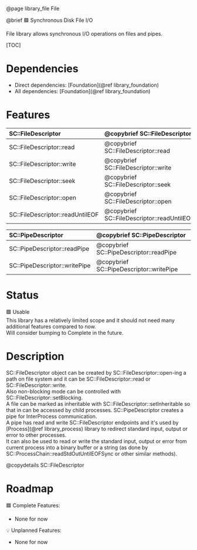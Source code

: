@page library_file File

@brief 🟩 Synchronous Disk File I/O

File library allows synchronous I/O operations on files and pipes.  

[TOC]

# Dependencies
- Direct dependencies: [Foundation](@ref library_foundation)
- All dependencies: [Foundation](@ref library_foundation)

# Features
| SC::FileDescriptor                | @copybrief SC::FileDescriptor                 |
|:----------------------------------|:----------------------------------------------|
| SC::FileDescriptor::read          | @copybrief SC::FileDescriptor::read           |
| SC::FileDescriptor::write         | @copybrief SC::FileDescriptor::write          |
| SC::FileDescriptor::seek          | @copybrief SC::FileDescriptor::seek           |
| SC::FileDescriptor::open          | @copybrief SC::FileDescriptor::open           |
| SC::FileDescriptor::readUntilEOF  | @copybrief SC::FileDescriptor::readUntilEOF   |

| SC::PipeDescriptor                | @copybrief SC::PipeDescriptor                 |
|:----------------------------------|:----------------------------------------------|
| SC::PipeDescriptor::readPipe      | @copybrief SC::PipeDescriptor::readPipe       |
| SC::PipeDescriptor::writePipe     | @copybrief SC::PipeDescriptor::writePipe      |

# Status
🟩 Usable  
This library has a relatively limited scope and it should not need many additional features compared to now.   
Will consider bumping to Complete in the future.

# Description
SC::FileDescriptor object can be created by SC::FileDescriptor::open-ing a path on file system and it can be SC::FileDescriptor::read or SC::FileDescriptor::write.  
Also non-blocking mode can be controlled with SC::FileDescriptor::setBlocking.  
A file can be marked as inheritable with SC::FileDescriptor::setInheritable so that in can be accessed by child processes. 
SC::PipeDescriptor creates a pipe for InterProcess communication.  
A pipe has read and write SC::FileDescriptor endpoints and it's used by [Process](@ref library_process) library to redirect standard input, output or error to other processes.  
It can also be used to read or write the standard input, output or error from current process into a binary buffer or a string (as done by SC::ProcessChain::readStdOutUntilEOFSync or other similar methods).

@copydetails SC::FileDescriptor

# Roadmap

🟦 Complete Features:
- None for now

💡 Unplanned Features:
- None for now
